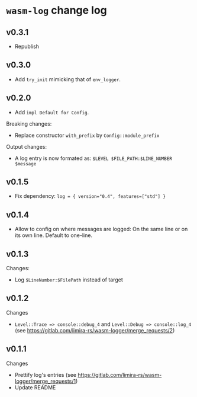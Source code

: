 # `wasm-log` change log

## v0.3.1

* Republish

## v0.3.0

* Add `try_init` mimicking that of `env_logger`.

## v0.2.0

* Add `impl Default for Config`.

Breaking changes:
* Replace constructor `with_prefix` by `Config::module_prefix`

Output changes:
* A log entry is now formated as: `$LEVEL $FILE_PATH:$LINE_NUMBER $message`

## v0.1.5

* Fix dependency: `log = { version="0.4", features=["std"] }`

## v0.1.4

* Allow to config on where messages are logged: On the same line or on its own line. Default to one-line.

## v0.1.3

Changes:
* Log `$LineNumber:$FilePath` instead of target

## v0.1.2

Changes
* `Level::Trace => console::debug_4` and `Level::Debug => console::log_4` (see https://gitlab.com/limira-rs/wasm-logger/merge_requests/2)

## v0.1.1

Changes
* Prettify log's entries (see https://gitlab.com/limira-rs/wasm-logger/merge_requests/1)
* Update README
